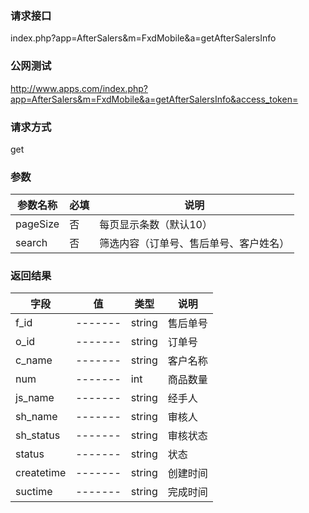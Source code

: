 ### **请求接口**
index.php?app=AfterSalers&m=FxdMobile&a=getAfterSalersInfo



### **公网测试**
http://www.apps.com/index.php?app=AfterSalers&m=FxdMobile&a=getAfterSalersInfo&access_token=

### **请求方式**
get


### **参数**
| 参数名称  |必填|     说明      |
|------|-----|------|
| pageSize| 否 | 每页显示条数（默认10）   |
| search| 否 | 筛选内容（订单号、售后单号、客户姓名）   | 

### **返回结果**
|字段        |值          |类型    |说明        |
| ---------  |--------    |-------- |--------  |
|f_id| -------     |string    |售后单号     |
|o_id| -------     |string    |订单号     |
|c_name| -------     |string   |客户名称    |
|num| -------     |int    |商品数量    |
|js_name| -------     |string    |经手人     |
|sh_name| -------     |string    |审核人     |
|sh_status| -------     |string    |审核状态     | 
|status| -------     |string    |状态     | 
|createtime| -------     |string    |创建时间     | 
|suctime| -------     |string    |完成时间     | 